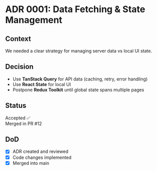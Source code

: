 # ADR 0001: Data Fetching & State Management

## Context
We needed a clear strategy for managing server data vs local UI state.

## Decision
- Use **TanStack Query** for API data (caching, retry, error handling)
- Use **React State** for local UI
- Postpone **Redux Toolkit** until global state spans multiple pages

## Status
Accepted ✅  
Merged in PR #12

## DoD
- [x] ADR created and reviewed
- [x] Code changes implemented
- [x] Merged into main
